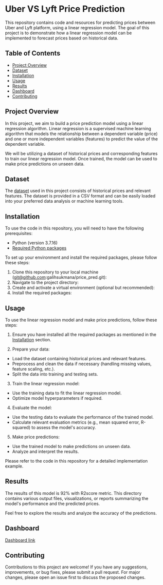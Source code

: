 # Uber VS Lyft Price Prediction

This repository contains code and resources for predicting prices between Uber and Lyft platform, using a linear regression model. The goal of this project is to demonstrate how a linear regression model can be implemented to forecast prices based on historical data.

## Table of Contents

- [Project Overview](#project-overview)
- [Dataset](#dataset)
- [Installation](#installation)
- [Usage](#usage)
- [Results](#results)
- [Dashboard](#dashboard)
- [Contributing](#contributing)

## Project Overview

In this project, we aim to build a price prediction model using a linear regression algorithm. Linear regression is a supervised machine learning algorithm that models the relationship between a dependent variable (price) and one or more independent variables (features) to predict the value of the dependent variable.

We will be utilizing a dataset of historical prices and corresponding features to train our linear regression model. Once trained, the model can be used to make price predictions on unseen data.

## Dataset

The [dataset](https://www.kaggle.com/datasets/brllrb/uber-and-lyft-dataset-boston-ma?select=rideshare_kaggle.csv) used in this project consists of historical prices and relevant features. The dataset is provided in a CSV format and can be easily loaded into your preferred data analysis or machine learning tools.


## Installation

To use the code in this repository, you will need to have the following prerequisites:

- Python (version 3.7.16)
- [Required Python packages](requirements.txt)

To set up your environment and install the required packages, please follow these steps:

1. Clone this repository to your local machine (git@github.com:galihsukmana/price_pred.git):
2. Navigate to the project directory:
3. Create and activate a virtual environment (optional but recommended):
4. Install the required packages:


## Usage

To use the linear regression model and make price predictions, follow these steps:

1. Ensure you have installed all the required packages as mentioned in the [Installation](#installation) section.

2. Prepare your data:
- Load the dataset containing historical prices and relevant features.
- Preprocess and clean the data if necessary (handling missing values, feature scaling, etc.).
- Split the data into training and testing sets.

3. Train the linear regression model:
- Use the training data to fit the linear regression model.
- Optimize model hyperparameters if required.

4. Evaluate the model:
- Use the testing data to evaluate the performance of the trained model.
- Calculate relevant evaluation metrics (e.g., mean squared error, R-squared) to assess the model's accuracy.

5. Make price predictions:
- Use the trained model to make predictions on unseen data.
- Analyze and interpret the results.

Please refer to the code in this repository for a detailed implementation example.

## Results

The results of this model is 92% with R2score metric. This directory contains various output files, visualizations, or reports summarizing the model's performance and the predicted prices.

Feel free to explore the results and analyze the accuracy of the predictions.

## Dashboard

[Dashboard link](https://public.tableau.com/views/UberVsLyftDashboard/Dashboard1?:language=en-US&:display_count=n&:origin=viz_share_link)

## Contributing

Contributions to this project are welcome! If you have any suggestions, improvements, or bug fixes, please submit a pull request. For major changes, please open an issue first to discuss the proposed changes.







